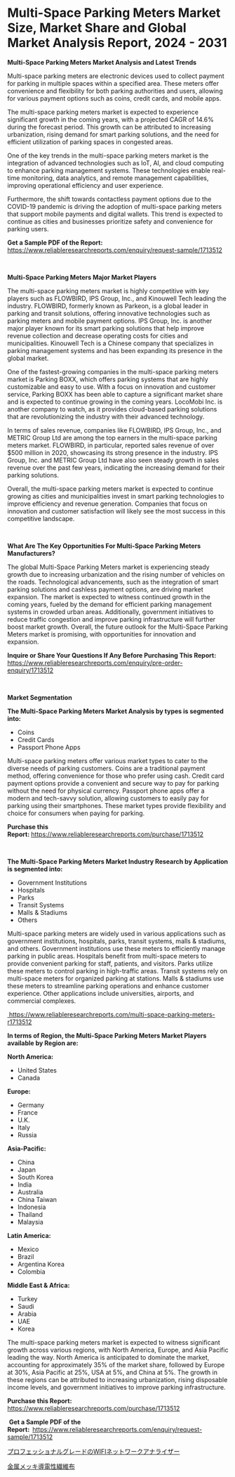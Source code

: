 <p><h1>Multi-Space Parking Meters Market Size, Market Share and Global Market Analysis Report, 2024 - 2031</h1></p><p><strong>Multi-Space Parking Meters Market Analysis and Latest Trends</strong></p>
<p><p>Multi-space parking meters are electronic devices used to collect payment for parking in multiple spaces within a specified area. These meters offer convenience and flexibility for both parking authorities and users, allowing for various payment options such as coins, credit cards, and mobile apps.</p><p>The multi-space parking meters market is expected to experience significant growth in the coming years, with a projected CAGR of 14.6% during the forecast period. This growth can be attributed to increasing urbanization, rising demand for smart parking solutions, and the need for efficient utilization of parking spaces in congested areas.</p><p>One of the key trends in the multi-space parking meters market is the integration of advanced technologies such as IoT, AI, and cloud computing to enhance parking management systems. These technologies enable real-time monitoring, data analytics, and remote management capabilities, improving operational efficiency and user experience.</p><p>Furthermore, the shift towards contactless payment options due to the COVID-19 pandemic is driving the adoption of multi-space parking meters that support mobile payments and digital wallets. This trend is expected to continue as cities and businesses prioritize safety and convenience for parking users.</p></p>
<p><strong>Get a Sample PDF of the Report:&nbsp;</strong> <a href="https://www.reliableresearchreports.com/enquiry/request-sample/1713512">https://www.reliableresearchreports.com/enquiry/request-sample/1713512</a></p>
<p>&nbsp;</p>
<p><strong>Multi-Space Parking Meters Major Market Players</strong></p>
<p><p>The multi-space parking meters market is highly competitive with key players such as FLOWBIRD, IPS Group, Inc., and Kinouwell Tech leading the industry. FLOWBIRD, formerly known as Parkeon, is a global leader in parking and transit solutions, offering innovative technologies such as parking meters and mobile payment options. IPS Group, Inc. is another major player known for its smart parking solutions that help improve revenue collection and decrease operating costs for cities and municipalities. Kinouwell Tech is a Chinese company that specializes in parking management systems and has been expanding its presence in the global market.</p><p>One of the fastest-growing companies in the multi-space parking meters market is Parking BOXX, which offers parking systems that are highly customizable and easy to use. With a focus on innovation and customer service, Parking BOXX has been able to capture a significant market share and is expected to continue growing in the coming years. LocoMobi Inc. is another company to watch, as it provides cloud-based parking solutions that are revolutionizing the industry with their advanced technology.</p><p>In terms of sales revenue, companies like FLOWBIRD, IPS Group, Inc., and METRIC Group Ltd are among the top earners in the multi-space parking meters market. FLOWBIRD, in particular, reported sales revenue of over $500 million in 2020, showcasing its strong presence in the industry. IPS Group, Inc. and METRIC Group Ltd have also seen steady growth in sales revenue over the past few years, indicating the increasing demand for their parking solutions.</p><p>Overall, the multi-space parking meters market is expected to continue growing as cities and municipalities invest in smart parking technologies to improve efficiency and revenue generation. Companies that focus on innovation and customer satisfaction will likely see the most success in this competitive landscape.</p></p>
<p>&nbsp;</p>
<p><strong>What Are The Key Opportunities For Multi-Space Parking Meters Manufacturers?</strong></p>
<p><p>The global Multi-Space Parking Meters market is experiencing steady growth due to increasing urbanization and the rising number of vehicles on the roads. Technological advancements, such as the integration of smart parking solutions and cashless payment options, are driving market expansion. The market is expected to witness continued growth in the coming years, fueled by the demand for efficient parking management systems in crowded urban areas. Additionally, government initiatives to reduce traffic congestion and improve parking infrastructure will further boost market growth. Overall, the future outlook for the Multi-Space Parking Meters market is promising, with opportunities for innovation and expansion.</p></p>
<p><strong>Inquire or Share Your Questions If Any Before Purchasing This Report:</strong> <a href="https://www.reliableresearchreports.com/enquiry/pre-order-enquiry/1713512">https://www.reliableresearchreports.com/enquiry/pre-order-enquiry/1713512</a></p>
<p>&nbsp;</p>
<p><strong>Market Segmentation</strong></p>
<p><strong>The Multi-Space Parking Meters Market Analysis by types is segmented into:</strong></p>
<p><ul><li>Coins</li><li>Credit Cards</li><li>Passport Phone Apps</li></ul></p>
<p><p>Multi-space parking meters offer various market types to cater to the diverse needs of parking customers. Coins are a traditional payment method, offering convenience for those who prefer using cash. Credit card payment options provide a convenient and secure way to pay for parking without the need for physical currency. Passport phone apps offer a modern and tech-savvy solution, allowing customers to easily pay for parking using their smartphones. These market types provide flexibility and choice for consumers when paying for parking.</p></p>
<p><strong>Purchase this Report:&nbsp;</strong><a href="https://www.reliableresearchreports.com/purchase/1713512">https://www.reliableresearchreports.com/purchase/1713512</a></p>
<p>&nbsp;</p>
<p><strong>The Multi-Space Parking Meters Market Industry Research by Application is segmented into:</strong></p>
<p><ul><li>Government Institutions</li><li>Hospitals</li><li>Parks</li><li>Transit Systems</li><li>Malls & Stadiums</li><li>Others</li></ul></p>
<p><p>Multi-space parking meters are widely used in various applications such as government institutions, hospitals, parks, transit systems, malls & stadiums, and others. Government institutions use these meters to efficiently manage parking in public areas. Hospitals benefit from multi-space meters to provide convenient parking for staff, patients, and visitors. Parks utilize these meters to control parking in high-traffic areas. Transit systems rely on multi-space meters for organized parking at stations. Malls & stadiums use these meters to streamline parking operations and enhance customer experience. Other applications include universities, airports, and commercial complexes.</p></p>
<p><a href="https://www.reliableresearchreports.com/multi-space-parking-meters-r1713512">&nbsp;https://www.reliableresearchreports.com/multi-space-parking-meters-r1713512</a></p>
<p><strong>In terms of Region, the Multi-Space Parking Meters Market Players available by Region are:</strong></p>
<p>
    <p> <strong> North America: </strong>
        <ul>
            <li>United States</li>
            <li>Canada</li>
        </ul>
        </p> 
    <p> <strong> Europe: </strong>
        <ul>
            <li>Germany</li>
            <li>France</li>
            <li>U.K.</li>
            <li>Italy</li>
            <li>Russia</li>
        </ul>
        </p> 
    <p> <strong> Asia-Pacific: </strong>
        <ul>
            <li>China</li>
            <li>Japan</li>
            <li>South Korea</li>
            <li>India</li>
            <li>Australia</li>
            <li>China Taiwan</li>
            <li>Indonesia</li>
            <li>Thailand</li>
            <li>Malaysia</li>
        </ul>
        </p> 
    <p> <strong> Latin America: </strong>
        <ul>
            <li>Mexico</li>
            <li>Brazil</li>
            <li>Argentina Korea</li>
            <li>Colombia</li>
        </ul>
        </p> 
    <p> <strong> Middle East & Africa: </strong>
        <ul>
            <li>Turkey</li>
            <li>Saudi</li>
            <li>Arabia</li>
            <li>UAE</li>
            <li>Korea</li>
        </ul>
    </p>
    </p>
<p><p>The multi-space parking meters market is expected to witness significant growth across various regions, with North America, Europe, and Asia Pacific leading the way. North America is anticipated to dominate the market, accounting for approximately 35% of the market share, followed by Europe at 30%, Asia Pacific at 25%, USA at 5%, and China at 5%. The growth in these regions can be attributed to increasing urbanization, rising disposable income levels, and government initiatives to improve parking infrastructure.</p></p>
<p><strong>Purchase this Report: </strong><a href="https://www.reliableresearchreports.com/purchase/1713512">https://www.reliableresearchreports.com/purchase/1713512</a></p>
<p>&nbsp;<strong>Get a Sample PDF of the Report:&nbsp;&nbsp;</strong><a href="https://www.reliableresearchreports.com/enquiry/request-sample/1713512">https://www.reliableresearchreports.com/enquiry/request-sample/1713512</a></p>
<p><strong></strong></p>
<p><p><a href="https://github.com/hilmi-2a/Market-Research-Report-List-2/blob/main/6814802113141.md">プロフェッショナルグレードのWIFIネットワークアナライザー</a></p><p><a href="https://github.com/Sophiaard2003/Market-Research-Report-List-2/blob/main/5036619113142.md">金属メッキ導電性繊維布</a></p></p>